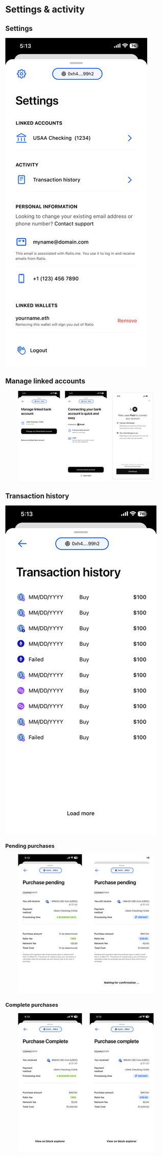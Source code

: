 # Settings & activity

## Settings

![](<../../../.gitbook/assets/image (24).png>)

## Manage linked accounts

<figure><img src="../../../.gitbook/assets/image (13).png" alt=""><figcaption></figcaption></figure>

##

## Transaction history

![](<../../../.gitbook/assets/image (25).png>)

### Pending purchases

<figure><img src="../../../.gitbook/assets/image (20).png" alt=""><figcaption></figcaption></figure>

### Complete purchases

<figure><img src="../../../.gitbook/assets/image (14).png" alt=""><figcaption></figcaption></figure>
